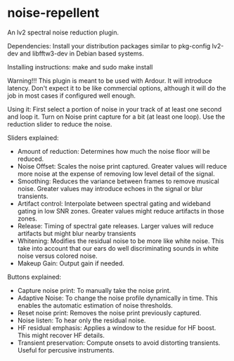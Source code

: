 # noise-repellent

An lv2 spectral noise reduction plugin.

Dependencies: Install your distribution packages similar to pkg-config lv2-dev and libfftw3-dev in Debian based systems.

Installing instructions: make and sudo make install

Warning!!! This plugin is meant to be used with Ardour. It will introduce latency. Don't expect it to be like commercial options, although it will do the job in most cases if configured well enough.

Using it: First select a portion of noise in your track of at least one second and loop it. Turn on Noise print capture for a bit (at least one loop). Use the reduction slider to reduce the noise.

Sliders explained:

- Amount of reduction: Determines how much the noise floor will be reduced.
- Noise Offset: Scales the noise print captured. Greater values will reduce more noise at the expense of removing low level detail of the signal.
- Smoothing: Reduces the variance between frames to remove musical noise. Greater values may introduce echoes in the signal or blur transients.
- Artifact control: Interpolate between spectral gating and wideband gating in low SNR zones. Greater values might reduce artifacts in those zones.
- Release: Timing of spectral gate releases. Larger values will reduce artifacts but might blur nearby transients
- Whitening: Modifies the residual noise to be more like white noise. This take into account that our ears do well discriminating sounds in white noise versus colored noise.
- Makeup Gain: Output gain if needed.

Buttons explained:

- Capture noise print: To manually take the noise print.
- Adaptive Noise: To change the noise profile dynamically in time. This enables the automatic estimation of noise thresholds.
- Reset noise print: Removes the noise print previously captured.
- Noise listen: To hear only the residual noise.
- HF residual emphasis: Applies a window to the residue for HF boost. This might recover HF details.
- Transient preservation: Compute onsets to avoid distorting transients. Useful for percusive instruments.
